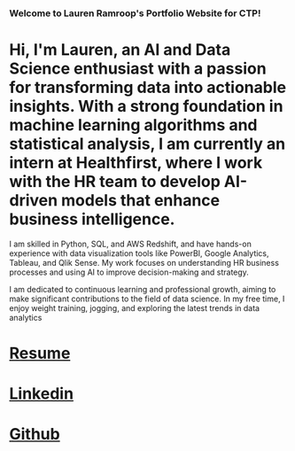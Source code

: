 ### Welcome to Lauren Ramroop's Portfolio Website for CTP!

# Hi, I'm Lauren, an AI and Data Science enthusiast with a passion for transforming data into actionable insights. With a strong foundation in machine learning algorithms and statistical analysis, I am currently an intern at Healthfirst, where I work with the HR team to develop AI-driven models that enhance business intelligence.

I am skilled in Python, SQL, and AWS Redshift, and have hands-on experience with data visualization tools like PowerBI, Google Analytics, Tableau, and Qlik Sense. My work focuses on understanding HR business processes and using AI to improve decision-making and strategy.

I am dedicated to continuous learning and professional growth, aiming to make significant contributions to the field of data science. In my free time, I enjoy weight training, jogging, and exploring the latest trends in data analytics
# [Resume](https://docs.google.com/document/d/16k8hurNCFA7u52taEyDOCWtbgHYH4h2jQBD15LBb4g8/edit?usp=sharing)
# [Linkedin](https://www.linkedin.com/in/lauren-ramroop)
# [Github](https://github.com/laurenramroop)
